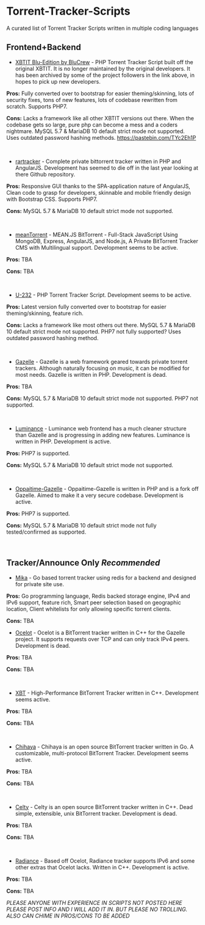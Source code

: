 # Torrent-Tracker-Scripts
A curated list of Torrent Tracker Scripts written in multiple coding languages


## Frontend+Backend
- [XBTIT Blu-Edition by BluCrew](https://github.com/bug-me-not/XBTIT-Blu-Edition-by-BluCrew) - PHP Torrent Tracker Script built off the original XBTIT. It is no longer maintained by the original developers. It has been archived by some of the project followers in the link above, in hopes to pick up new developers.

**Pros:**
  Fully converted over to bootstrap for easier theming/skinning, lots of security fixes, tons of new features, lots of codebase rewritten from scratch. Supports PHP7.

**Cons:**
Lacks a framework like all other XBTIT versions out there. When the codebase gets so large, pure php can become a mess and a coders nightmare. MySQL 5.7 & MariaDB 10 default strict mode not supported. Uses outdated password hashing methods. https://pastebin.com/TYc2Eh1P

&nbsp;
- [rartracker](https://github.com/swetorrentking/rartracker) - Complete private bittorrent tracker written in PHP and AngularJS. Development has seemed to die off in the last year looking at there Github repository.

**Pros:**
Responsive GUI thanks to the SPA-application nature of AngularJS, Clean code to grasp for developers, skinnable and mobile friendly design with Bootstrap CSS.  Supports PHP7.

**Cons:**
MySQL 5.7 & MariaDB 10 default strict mode not supported.

&nbsp;
- [meanTorrent](https://github.com/taobataoma/meanTorrent) - MEAN.JS BitTorrent - Full-Stack JavaScript Using MongoDB, Express, AngularJS, and Node.js, A Private BitTorrent Tracker CMS with Multilingual support. Development seems to be active.

**Pros:**
TBA

**Cons:**
TBA

&nbsp;
- [U-232](https://github.com/Bigjoos/U-232-V5) - PHP Torrent Tracker Script. Development seems to be active.

**Pros:**
Latest version fully converted over to bootstrap for easier theming/skinning, feature rich.

**Cons:**
Lacks a framework like most others out there. MySQL 5.7 & MariaDB 10 default strict mode not supported. PHP7 not fully supported? Uses outdated password hashing method.

&nbsp;
- [Gazelle](https://github.com/WhatCD/Gazelle) - Gazelle is a web framework geared towards private torrent trackers. Although naturally focusing on music, it can be modified for most needs. Gazelle is written in PHP. Development is dead.

**Pros:**
TBA

**Cons:**
MySQL 5.7 & MariaDB 10 default strict mode not supported. PHP7 not supported.


&nbsp;
- [Luminance](https://github.com/Empornium/Luminance) - Luminance web frontend has a much cleaner structure than Gazelle and is progressing in adding new features. Luminance is written in PHP. Development is active.

**Pros:**
PHP7 is supported.

**Cons:**
MySQL 5.7 & MariaDB 10 default strict mode not supported. 


&nbsp;
- [Oppaitime-Gazelle](https://git.oppaiti.me/Oppaitime/Gazelle) -  Oppaitime-Gazelle is written in PHP and is a fork off Gazelle. Aimed to make it a very secure codebase. Development is active.

**Pros:**
PHP7 is supported.

**Cons:**
MySQL 5.7 & MariaDB 10 default strict mode not fully tested/confirmed as supported. 


&nbsp;
## Tracker/Announce Only *Recommended*
- [Mika](https://github.com/leighmacdonald/mika) - Go based torrent tracker using redis for a backend and designed for private site use.

**Pros:**
Go programming language, Redis backed storage engine, IPv4 and IPv6 support, feature rich, Smart peer selection based on geographic location, Client whitelists for only allowing specific torrent clients.

**Cons:**
TBA


- [Ocelot](https://github.com/WhatCD/Ocelot) - Ocelot is a BitTorrent tracker written in C++ for the Gazelle project. It supports requests over TCP and can only track IPv4 peers. Development is dead.

**Pros:**
TBA

**Cons:**
TBA

&nbsp;
- [XBT](https://github.com/OlafvdSpek/xbt) - High-Performance BitTorrent Tracker written in C++. Development seems active.

**Pros:**
TBA

**Cons:**
TBA

&nbsp;
- [Chihaya](https://github.com/chihaya/chihaya) - Chihaya is an open source BitTorrent tracker written in Go. A customizable, multi-protocol BitTorrent Tracker. Development seems active.

**Pros:**
TBA

**Cons:**
TBA

&nbsp;
- [Celty](https://github.com/XAMPP/Celty) - Celty is an open source BitTorrent tracker written in C++. Dead simple, extensible, unix BitTorrent tracker. Development is dead.

**Pros:**
TBA

**Cons:**
TBA


&nbsp;
- [Radiance](https://github.com/Empornium/Radiance) - Based off Ocelot, Radiance tracker supports IPv6 and some other extras that Ocelot lacks. Written in C++. Development is active.

**Pros:**
TBA

**Cons:**
TBA



*PLEASE ANYONE WITH EXPERIENCE IN SCRIPTS NOT POSTED HERE PLEASE POST INFO AND I WILL ADD IT IN. BUT PLEASE NO TROLLING. ALSO CAN CHIME IN PROS/CONS TO BE ADDED*
